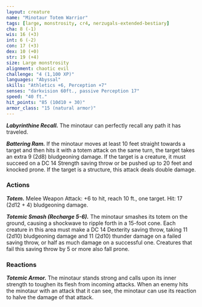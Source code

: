 ```yaml
---
layout: creature
name: "Minotaur Totem Warrior"
tags: [large, monstrosity, cr4, nerzugals-extended-bestiary]
cha: 8 (-1)
wis: 16 (+3)
int: 6 (-2)
con: 17 (+3)
dex: 10 (+0)
str: 19 (+4)
size: Large monstrosity
alignment: chaotic evil
challenge: "4 (1,100 XP)"
languages: "Abyssal"
skills: "Athletics +6, Perception +7"
senses: "darkvision 60ft., passive Perception 17"
speed: "40 ft."
hit_points: "85 (10d10 + 30)"
armor_class: "15 (natural armor)"
---
```


***Labyrinthine Recall.*** The minotaur can perfectly recall
any path it has traveled.

***Battering Ram.*** If the minotaur moves at least 10
feet straight towards a target and then hits it with a
totem attack on the same turn, the target takes an
extra 9 (2d8) bludgeoning damage. If the target is a
creature, it must succeed on a DC 14 Strength
saving throw or be pushed up to 20 feet and
knocked prone. If the target is a structure, this
attack deals double damage.

### Actions

***Totem.*** Melee Weapon Attack: +6 to hit, reach 10
ft., one target. Hit: 17 (2d12 + 4) bludgeoning
damage.

***Totemic Smash (Recharge 5-6).*** The minotaur
smashes its totem on the ground, causing a
shockwave to ripple forth in a 15-foot cone. Each
creature in this area must make a DC 14 Dexterity
saving throw, taking 11 (2d10) bludgeoning
damage and 11 (2d10) thunder damage on a failed
saving throw, or half as much damage on a
successful one. Creatures that fail this saving throw
by 5 or more also fall prone.

### Reactions

***Totemic Armor.*** The minotaur stands strong and
calls upon its inner strength to toughen its flesh
from incoming attacks. When an enemy hits the
minotaur with an attack that it can see, the
minotaur can use its reaction to halve the damage
of that attack.
